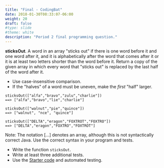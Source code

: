 ```yaml
---
title: "Final - CodingBat"
date: 2018-01-30T08:33:07-06:00
weight: 20
draft: false
#type: slide
#theme: white
description: "Period 2 final programming question."
---
```


**sticksOut**. A word in an array "sticks out" if there is one word
before it and one word after it, and it is alphabetically after the
word that comes after it or it is at least two letters shorter than
the word before it. Return a copy of the given array in which every
word that "sticks out" is replaced by the last half of the word after
it.

* Use case-insensitive comparison.
* If the "halves" of a word must be uneven, make the _first_ "half" larger.

```
sticksOut(["alfa","bravo","zulu","charlie"]) 
==> ["alfa","bravo","lie","charlie"]

sticksOut(["walnut","pie","quince"])
==> ["walnut", "nce", "quince"]

sticksOut(["DELTA","eragon","FOXTROT","FOXTRO"])
==> ["DELTA","eragon","FOXTRO","FOXTROT"]
```

Note: The notation [...] denotes an array, although this is not
syntactically correct Java. Use the correct syntax in your program and
tests.

* Write the function `sticksOut`.
* Write at least three additional tests.
* Use the [Starter code](SticksOut.java) and automated testing.


